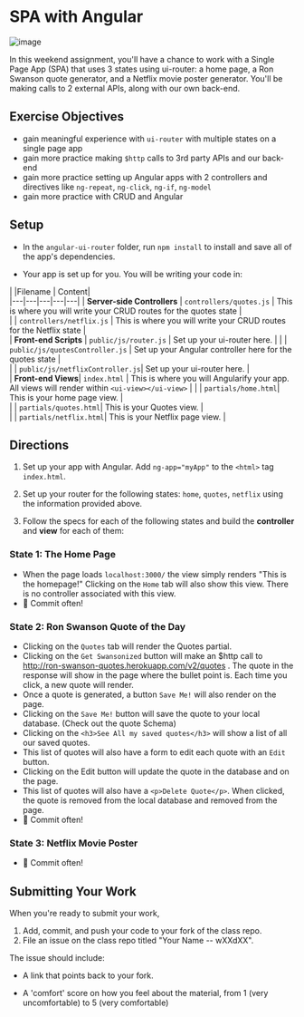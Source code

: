 # SPA with Angular

![image](https://media.giphy.com/media/jKcZoEyfReNYQ/giphy.gif)

In this weekend assignment, you'll have a chance to work with a Single Page App (SPA) that uses 3 states using ui-router: a home page, a Ron Swanson quote generator, and a Netflix movie poster generator. You'll be making calls to 2 external APIs, along with our own back-end.



## Exercise Objectives
- gain meaningful experience with `ui-router` with multiple states on a single page app
- gain more practice making `$http` calls to 3rd party APIs and our back-end
- gain more practice setting up Angular apps with 2 controllers and directives like `ng-repeat`, `ng-click`, `ng-if`, `ng-model`
- gain more practice with CRUD and Angular

## Setup

- In the `angular-ui-router` folder,  run `npm install` to install and save all of the app's dependencies.

- Your app is set up for you. You will be writing your code in:

|   |Filename |   Content|  
|---|---|---|---|---|
|  **Server-side Controllers** | `controllers/quotes.js`  |  This is where you will write your CRUD routes for the quotes state |   
|   | `controllers/netflix.js`  |  This is where you will write your CRUD routes for the Netflix state  |  
|  **Front-end Scripts** |  `public/js/router.js` |  Set up your ui-router here. |
|  |  `public/js/quotesController.js` |  Set up your Angular controller here for the quotes state |   
|  |  `public/js/netflixController.js`|  Set up your ui-router here. |   
|    **Front-end Views**|  `index.html` |  This is where you will Angularify your app. All views will render within `<ui-view></ui-view>` |
|  |  `partials/home.html`|  This is your home page view. |  
|  |  `partials/quotes.html`|  This is your Quotes view. |   
|  |  `partials/netflix.html`|  This is your Netflix page view. |    

## Directions

1. Set up your app with Angular. Add `ng-app="myApp"` to the `<html>` tag `index.html`.

2. Set up your router for the following states: `home`, `quotes`, `netflix` using the information provided above.

3. Follow the specs for each of the following states and build the **controller** and **view** for each of them:

### State 1: The Home Page

- When the page loads `localhost:3000/` the view simply renders "This is the homepage!" Clicking on the `Home` tab will also show this view. There is no controller associated with this view.
- :dart: Commit often!

### State 2: Ron Swanson Quote of the Day

- Clicking on the `Quotes` tab will render the Quotes partial.
- Clicking on the `Get Swansonized` button will make an $http call to http://ron-swanson-quotes.herokuapp.com/v2/quotes . The quote in the response will show in the page where the bullet point is. Each time you click, a new quote will render.
- Once a quote is generated, a button `Save Me!` will also render on the page.
- Clicking on the `Save Me!` button will save the quote to your local database. (Check out the quote Schema)
- Clicking on the `<h3>See All my saved quotes</h3>` will show a list of all our saved quotes.
- This list of quotes will also have a form to edit each quote with an `Edit` button.
- Clicking on the Edit button will update the quote in the database and on the page.
- This list of quotes will also have a `<p>Delete Quote</p>`. When clicked, the quote is removed from the local database and removed from the page.
- :dart: Commit often!

### State 3: Netflix Movie Poster

- :dart: Commit often!
## Submitting Your Work

  When you're ready to submit your work,

  1.  Add, commit, and push your code to your fork of the class repo.
  2.  File an issue on the class repo titled "Your Name -- wXXdXX".

  The issue should include:

  -   A link that points back to your fork.

  -   A 'comfort' score on how you feel about the material, from 1 (very
      uncomfortable) to 5 (very comfortable)
